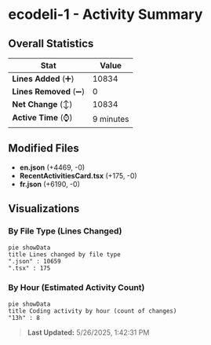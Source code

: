 # ecodeli-1 - Activity Summary 

## Overall Statistics

| Stat                   | Value                                                             |
| ---------------------- | ----------------------------------------------------------------- |
| **Lines Added** (➕)   | 10834                                          |
| **Lines Removed** (➖) | 0                                        |
| **Net Change** (↕)    | 10834                |
| **Active Time** (⌚)   | 9 minutes |


## Modified Files
- **en.json** (+4469, -0)
- **RecentActivitiesCard.tsx** (+175, -0)
- **fr.json** (+6190, -0)

## Visualizations

### By File Type (Lines Changed)

```mermaid
pie showData
title Lines changed by file type
".json" : 10659
".tsx" : 175
```

### By Hour (Estimated Activity Count)

```mermaid
pie showData
title Coding activity by hour (count of changes)
"13h" : 8
```


> **Last Updated:** 5/26/2025, 1:42:31 PM